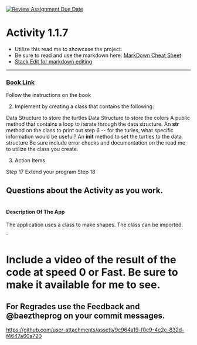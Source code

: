 [![Review Assignment Due Date](https://classroom.github.com/assets/deadline-readme-button-22041afd0340ce965d47ae6ef1cefeee28c7c493a6346c4f15d667ab976d596c.svg)](https://classroom.github.com/a/K3waziIG)
# Activity 1.1.7

* Utilize this read me to showcase the project.
* Be sure to read and use the markdown here:
[MarkDown Cheat Sheet](https://github.com/adam-p/markdown-here/wiki/Markdown-Cheatsheet)
* [Stack Edit for markdown editing](https://stackedit.io)

---




### [Book Link](https://pltw.read.inkling.com/a/b/5310c007377c46e28d745961310f0c2e/p/88fb6ad306ee44d0b055d9008ace8e80)
Follow the instructions on the book

2. Implement by creating a class that contains the following:

Data Structure to store the turtles
Data Structure to store the colors
A public method that contains a loop to iterate through the data structure.
An __str__ method on the class to print out step 6 -- for the turles, what specific information would be useful?
An __init__ method to set the turtles to the data structure
Be sure include error checks and documentation on the read me to utilize the class you create.
 

3. Action Items

Step 17 Extend your program
Step 18 

## Questions about the Activity as you work. 
```

```
#### Description Of The App 


The application uses a class to make shapes. The class can be imported.

`
# Include a video of the result of the code at speed 0 or Fast. Be sure to make it available for me to see.
## For Regrades use the Feedback and @baeztheprog on your commit messages.
https://github.com/user-attachments/assets/9c964a19-f0e9-4c2c-832d-f4647a60a720
